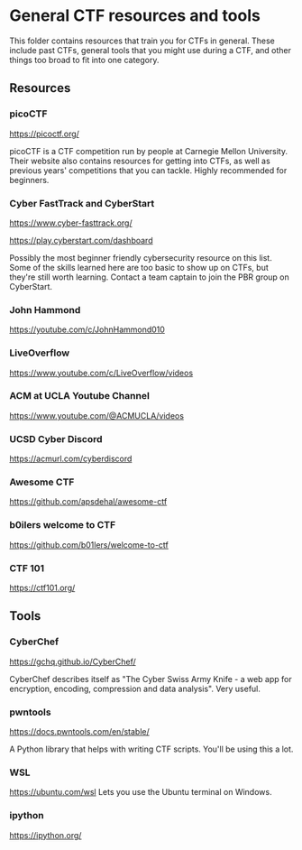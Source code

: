 # General CTF resources and tools

This folder contains resources that train you for CTFs in general. These include past CTFs, general tools that you might use during a CTF, and other things too broad to fit into one category.

## Resources

### picoCTF
https://picoctf.org/

picoCTF is a CTF competition run by people at Carnegie Mellon University. Their website also contains resources for getting into CTFs, as well as previous years' competitions that you can tackle. Highly recommended for beginners.

### Cyber FastTrack and CyberStart
https://www.cyber-fasttrack.org/

https://play.cyberstart.com/dashboard

Possibly the most beginner friendly cybersecurity resource on this list. Some of the skills learned here are too basic to show up on CTFs, but they're still worth learning. Contact a team captain to join the PBR group on CyberStart.

### John Hammond
https://youtube.com/c/JohnHammond010

### LiveOverflow
https://www.youtube.com/c/LiveOverflow/videos

### ACM at UCLA Youtube Channel
https://www.youtube.com/@ACMUCLA/videos

### UCSD Cyber Discord
https://acmurl.com/cyberdiscord

### Awesome CTF
https://github.com/apsdehal/awesome-ctf

### b0ilers welcome to CTF
https://github.com/b01lers/welcome-to-ctf

### CTF 101
https://ctf101.org/

## Tools

### CyberChef
https://gchq.github.io/CyberChef/

CyberChef describes itself as "The Cyber Swiss Army Knife - a web app for encryption, encoding, compression and data analysis". Very useful.

### pwntools
https://docs.pwntools.com/en/stable/

A Python library that helps with writing CTF scripts. You'll be using this a lot.

### WSL
https://ubuntu.com/wsl
Lets you use the Ubuntu terminal on Windows.

### ipython
https://ipython.org/
